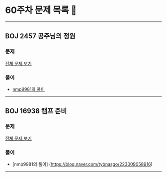 # 60주차 문제 목록 📝
___
## BOJ 2457 공주님의 정원   
### 문제
[전체 문제 보기](https://www.acmicpc.net/problem/2457)

### 풀이
- [nmp9981의 풀이](https://blog.naver.com/tybnasgo/222596814226)

___
## BOJ 16938 캠프 준비   
### 문제
[전체 문제 보기](https://www.acmicpc.net/problem/16938)

### 풀이
- [nmp9981의 풀이] (https://blog.naver.com/tybnasgo/223009058916)

___
